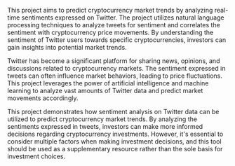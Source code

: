 This project aims to predict cryptocurrency market trends by analyzing real-time sentiments expressed on Twitter. The project utilizes natural language processing techniques to analyze tweets for sentiment and correlates the sentiment with cryptocurrency price movements. By understanding the sentiment of Twitter users towards specific cryptocurrencies, investors can gain insights into potential market trends.

Twitter has become a significant platform for sharing news, opinions, and discussions related to cryptocurrency markets. The sentiment expressed in tweets can often influence market behaviors, leading to price fluctuations. This project leverages the power of artificial intelligence and machine learning to analyze vast amounts of Twitter data and predict market movements accordingly.


This project demonstrates how sentiment analysis on Twitter data can be utilized to predict cryptocurrency market trends. By analyzing the sentiments expressed in tweets, investors can make more informed decisions regarding cryptocurrency investments. However, it's essential to consider multiple factors when making investment decisions, and this tool should be used as a supplementary resource rather than the sole basis for investment choices.







